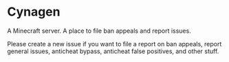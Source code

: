 # Cynagen
A Minecraft server. A place to file ban appeals and report issues.

Please create a new issue if you want to file a report on ban appeals, report general issues, anticheat bypass, anticheat false positives, and other stuff.

